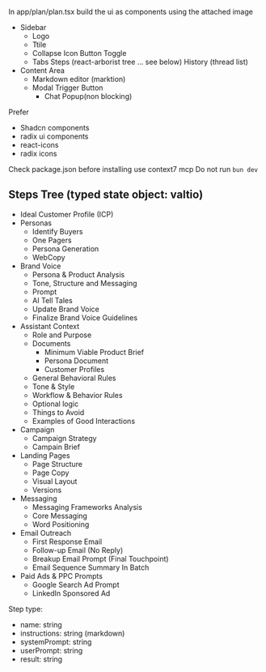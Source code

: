 In app/plan/plan.tsx build the ui as components using the attached image

- Sidebar
    - Logo
    - Ttile
    - Collapse Icon Button Toggle
    - Tabs
        Steps (react-arborist tree ... see below)
        History (thread list)
- Content Area
    - Markdown editor (marktion)
    - Modal Trigger Button
        - Chat Popup(non blocking)

Prefer
- Shadcn components
- radix ui components
- react-icons
- radix icons

Check package.json before installing use context7 mcp 
Do not run `bun dev`

Steps Tree (typed state object: valtio)
---------

- Ideal Customer Profile (ICP)
- Personas
    - Identify Buyers
    - One Pagers
    - Persona Generation
    - WebCopy
- Brand Voice
    - Persona & Product Analysis
    - Tone, Structure and Messaging
    - Prompt
    - AI Tell Tales
    - Update Brand Voice
    - Finalize Brand Voice Guidelines
- Assistant Context
    - Role and Purpose
    - Documents
        - Minimum Viable Product Brief
        - Persona Document
        - Customer Profiles
    - General Behavioral Rules
    - Tone & Style
    - Workflow & Behavior Rules
    - Optional logic
    - Things to Avoid
    - Examples of Good Interactions
- Campaign  
    - Campaign Strategy
    - Campain Brief
- Landing Pages 
    - Page Structure
    - Page Copy
    - Visual Layout
    - Versions
- Messaging 
    - Messaging Frameworks Analysis
    - Core Messaging
    - Word Positioning
- Email Outreach
    - First Response Email
    - Follow-up Email (No Reply)
    - Breakup Email Prompt (Final Touchpoint)
    - Email Sequence Summary In Batch
- Paid Ads & PPC Prompts
    - Google Search Ad Prompt
    - LinkedIn Sponsored Ad


Step type:
- name: string
- instructions: string (markdown)
- systemPrompt: string
- userPrompt: string
- result: string
